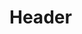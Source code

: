 <!-- TITLE: Enchant Jade -->
<!-- SUBTITLE: Magically enchants a piece of Ancient Jade -->

# Header